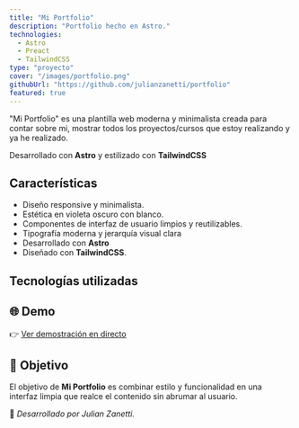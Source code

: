 ```yaml
---
title: "Mi Portfolio"
description: "Portfolio hecho en Astro."
technologies:
  - Astro
  - Preact
  - TailwindCSS
type: "proyecto"
cover: "/images/portfolio.png"
githubUrl: "https://github.com/julianzanetti/portfolio"
featured: true
---
```


"Mi Portfolio" es una plantilla web moderna y minimalista creada para contar sobre mi, mostrar todos los proyectos/cursos que estoy realizando y ya he realizado.

Desarrollado con **Astro** y estilizado con **TailwindCSS**

## Características
- Diseño responsive y minimalista.
- Estética en violeta oscuro con blanco.
- Componentes de interfaz de usuario limpios y reutilizables.
- Tipografía moderna y jerarquía visual clara
- Desarrollado con **Astro**
- Diseñado con **TailwindCSS**.

## Tecnologías utilizadas


## 🌐 Demo
👉 [Ver demostración en directo](aca-iria-el-link-de-mi-futura-web)

## 🎯 Objetivo
El objetivo de **Mi Portfolio** es combinar estilo y funcionalidad en una interfaz limpia que realce el contenido sin abrumar al usuario.

🚀 *Desarrollado por Julian Zanetti.*